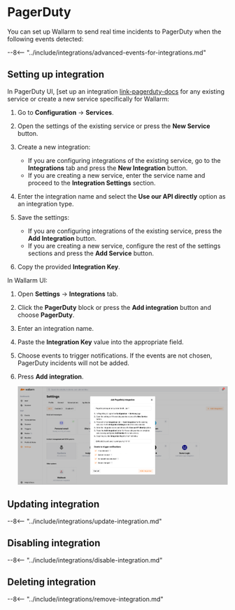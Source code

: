 [link-pagerduty-docs]: https://support.pagerduty.com/docs/services-and-integrations

#   PagerDuty

You can set up Wallarm to send real time incidents to PagerDuty when the following events detected:

--8<-- "../include/integrations/advanced-events-for-integrations.md"

##  Setting up integration

In PagerDuty UI, [set up an integration [link-pagerduty-docs] for any existing service or create a new service specifically for Wallarm:

1. Go to **Configuration** → **Services**.
2. Open the settings of the existing service or press the **New Service** button.
3. Create a new integration:

    *   If you are configuring integrations of the existing service, go to the **Integrations** tab and press the **New Integration** button.
    *   If you are creating a new service, enter the service name and proceed to the **Integration Settings** section.
4. Enter the integration name and select the **Use our API directly** option as an integration type.
5. Save the settings:

    *   If you are configuring integrations of the existing service, press the **Add Integration** button.
    *   If you are creating a new service, configure the rest of the settings sections and press the **Add Service** button.
    
5. Copy the provided **Integration Key**.

In Wallarm UI:

1. Open **Settings** → **Integrations** tab.
2. Click the **PagerDuty** block or press the **Add integration** button and choose **PagerDuty**. 
3. Enter an integration name.
4. Paste the **Integration Key** value into the appropriate field.
5. Choose events to trigger notifications. If the events are not chosen, PagerDuty incidents will not be added.
6. Press **Add integration**.

    ![!PagerDuty integration](../../../images/user-guides/settings/integrations/add-pagerduty-integration.png)

## Updating integration

--8<-- "../include/integrations/update-integration.md"

## Disabling integration

--8<-- "../include/integrations/disable-integration.md"

## Deleting integration

--8<-- "../include/integrations/remove-integration.md"
